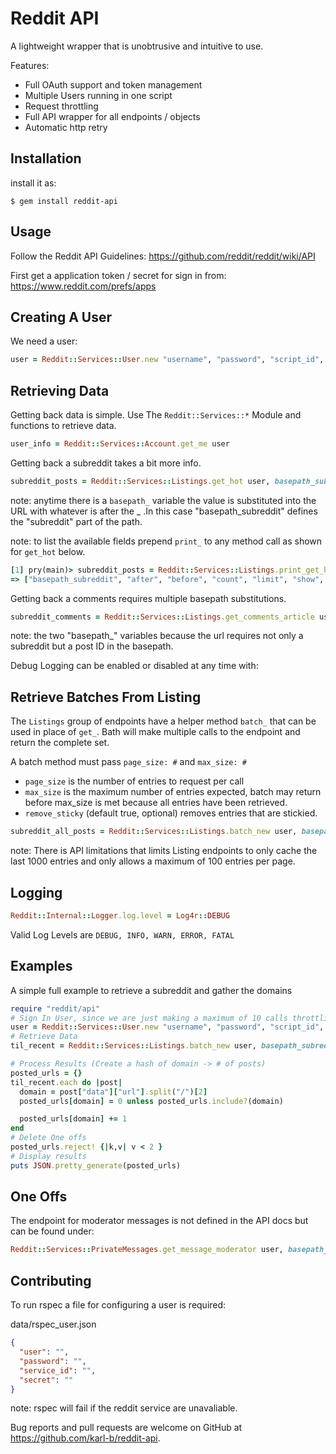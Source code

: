 # Reddit API

A lightweight wrapper that is unobtrusive and intuitive to use.

Features:
  - Full OAuth support and token management
  - Multiple Users running in one script
  - Request throttling
  - Full API wrapper for all endpoints / objects
  - Automatic http retry

## Installation

install it as:

    $ gem install reddit-api

## Usage

Follow the Reddit API Guidelines:  https://github.com/reddit/reddit/wiki/API

First get a application token / secret for sign in from: https://www.reddit.com/prefs/apps


## Creating A User
We need a user:
```ruby
user = Reddit::Services::User.new "username", "password", "script_id", "script_secret", "User Agent Title"
```

## Retrieving Data
Getting back data is simple. Use The `Reddit::Services::*` Module and functions to retrieve data.
```ruby
user_info = Reddit::Services::Account.get_me user
```

Getting back a subreddit takes a bit more info.

```ruby
subreddit_posts = Reddit::Services::Listings.get_hot user, basepath_subreddit: "subreddit_name_without_r_slash", limit:50
```
note: anytime there is a `basepath_` variable the value is substituted into the URL with whatever is after the _ .In this case "basepath_subreddit" defines the "subreddit" part of the path.

note: to list the available fields prepend `print_` to any method call as shown for `get_hot` below.

```ruby
[1] pry(main)> subreddit_posts = Reddit::Services::Listings.print_get_hot                  
=> ["basepath_subreddit", "after", "before", "count", "limit", "show", "sr_detail"]
```

Getting back a comments requires multiple basepath substitutions.
```ruby
subreddit_comments = Reddit::Services::Listings.get_comments_article user, basepath_article:"article_id_from_permalink", basepath_subreddit: "subreddit_without_r_slash", limit:50
```
note: the two "basepath_" variables because the url requires not only a subreddit but a post ID in the basepath.

Debug Logging can be enabled or disabled at any time with:

## Retrieve Batches From Listing

The `Listings` group of endpoints have a helper method `batch_` that can be used in place of `get_`. Bath will make multiple calls to the endpoint and return the complete set.

A batch method must pass `page_size: #` and `max_size: #`
- `page_size` is the number of entries to request per call
- `max_size` is the maximum number of entries expected, batch may return before max_size is met because all entries have been retrieved.
- `remove_sticky` (default true, optional) removes entries that are stickied.  

```ruby
subreddit_all_posts = Reddit::Services::Listings.batch_new user, basepath_subreddit: "subreddit_name_without_r_slash", page_size:100, max_size:2000
```
note: There is API limitations that limits Listing endpoints to only cache the last 1000 entries and only allows a maximum of 100 entries per page.

## Logging

```ruby
Reddit::Internal::Logger.log.level = Log4r::DEBUG
```

Valid Log Levels are `DEBUG, INFO, WARN, ERROR, FATAL`

## Examples

A simple full example to retrieve a subreddit and gather the domains

```ruby
require "reddit/api"
# Sign In User, since we are just making a maximum of 10 calls throttling has been disabled.
user = Reddit::Services::User.new "username", "password", "script_id", "secret", "user-agent-title", request_throttle: false
# Retrieve Data
til_recent = Reddit::Services::Listings.batch_new user, basepath_subreddit: "todayilearned", page_size:100, max_size:500

# Process Results (Create a hash of domain -> # of posts)
posted_urls = {}
til_recent.each do |post|
  domain = post["data"]["url"].split("/")[2]
  posted_urls[domain] = 0 unless posted_urls.include?(domain)

  posted_urls[domain] += 1
end
# Delete One offs
posted_urls.reject! {|k,v| v < 2 }
# Display results
puts JSON.pretty_generate(posted_urls)
```

## One Offs

The endpoint for moderator messages is not defined in the API docs but can be found under:

```ruby
Reddit::Services::PrivateMessages.get_message_moderator user, basepath_subreddit: "worldnews"
```

## Contributing

To run rspec a file for configuring a user is required:

data/rspec_user.json
```json
{
  "user": "",
  "password": "",
  "service_id": "",
  "secret": ""
}
```
note: rspec will fail if the reddit service are unavaliable.

Bug reports and pull requests are welcome on GitHub at https://github.com/karl-b/reddit-api.
